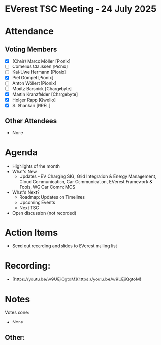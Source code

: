 # EVerest TSC Meeting - 24 July 2025

# Attendance

## Voting Members

- [x] (Chair) Marco Möller [Pionix]
- [ ] Cornelius Claussen [Pionix]
- [ ] Kai-Uwe Hermann [Pionix]
- [x] Piet Gömpel [Pionix]
- [ ] Anton Wöllert [Pionix]
- [ ] Moritz Barsnick [Chargebyte]
- [x] Martin Kranzfelder [Chargebyte]
- [x] Holger Rapp [Qwello]
- [x] S. Shankari [NREL]

## Other Attendees
- None

# Agenda

- Highlights of the month
- What's New
    - Updates - EV Charging SIG, Grid Integration & Energy Management, Cloud Communication, Car Communication, EVerest Framework & Tools, WG Car Comm: MCS
- What's Next?
    - Roadmap: Updates on Timelines
    - Upcoming Events
    - Next TSC
- Open discussion (not recorded)

# Action Items
- Send out recording and slides to EVerest mailing list

# Recording:
- [https://youtu.be/w9UEjiQgtoM](https://youtu.be/w9UEjiQgtoM)

# Notes
Votes done:
- None

Other:
- 
